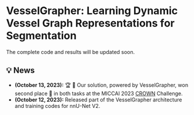 # VesselGrapher: Learning Dynamic Vessel Graph Representations for Segmentation
The complete code and results will be updated soon.

## :bulb: News
* **(October 13, 2023):** :trophy: :tada: Our solution, powered by VesselGrapher, won second place 🥈 in both tasks at the MICCAI 2023 [CROWN](https://crown.isi.uu.nl) Challenge.
* **(October 12, 2023):** Released part of the VesselGrapher architecture and training codes for nnU-Net V2.
